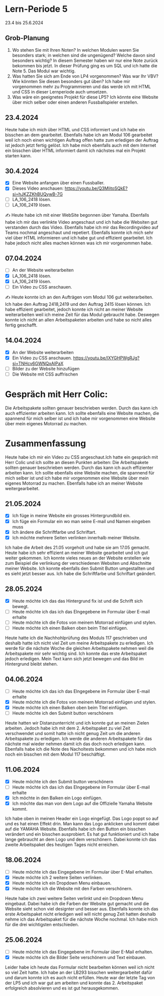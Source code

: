 # Lern-Periode 5

23.4 bis 25.6.2024

## Grob-Planung

1. Wo stehen Sie mit Ihren Noten? In welchen Modulen waren Sie besonders stark; in welchen sind die ungenügend? Welche davon sind besonders wichtig? In diesem Semester haben wir nur eine Note zurück bekommen bis jetzt. In dieser Prüfung ging es um SQL und ich hatte die Note 5. Das Modul war wichtig.
2. Was hatten Sie sich am Ende von LP4 vorgenommen? Was war Ihr VBV? Wie könnten Sie diesen besonders gut üben? Ich habe mir vorgenommen mehr zu Programmieren und das werde ich mit HTML und CSS in dieser Lernperiode auch umsetzen.
3. Was wäre ein geeignetes Projekt für diese LP5? Ich könnte eine Website über mich selber oder einen anderen Fussballspieler erstellen.

## 23.4.2024

Heute habe ich mich über HTML und CSS informiert und ich habe ein bisschen an dem gearbeitet. Ebenfalls habe ich am Modul 106 gearbeitet weil ich noch einen wichtigen Auftrag offen hatte zum erledigen der Auftrag ist jedoch jetzt fertig gelöst. Ich habe mich ebenfalls auch mit dem Internet ein bisschen über HTML informiert damit ich nächstes mal ein Projekt starten kann.

## 30.4.2024

- [X] Eine Website anfangen über einen Fussballer.
- [X] Dieses Video anschauen: https://youtu.be/Q3MIitoSQkE?si=hJKZZKhBUQywB-7G
- [ ] LA_106_2418 lösen.
- [ ] LA_106_2419 lösen.

✍️ Heute habe ich mit einer WebSite begonnen über Yamaha. Ebenfalls habe ich mir das verlinkte Video angeschaut und ich habe die Websiten gut verstanden durch das Video. Ebenfalls habe ich mir das Recordingvideo auf Teams nochmal angeschaut und repetiert. Ebenfalls konnte ich mich sehr viel über HTML informieren und ich habe gut und effizient gearbeitet. Ich habe jedoch nicht alles machen können was ich mir vorgenommen habe. 

## 07.04.2024

- [ ] An der Website weiterarbeiten
- [X] LA_106_2418 lösen.
- [X] LA_106_2419 lösen.
- [ ] Ein Video zu CSS anschauen.

✍️ Heute konnte ich an den Aufträgen vom Modul 106 gut weiterarbeiten. Ich habe den Auftrag 2418,2419 und den Auftrag 2415 lösen können. Ich habe effizient gearbeitet, jedoch konnte ich nicht an meiner Website weiterarbeiten weil ich meine Zeit für das Modul gebraucht habe. Deswegen konnte ich nicht an allen Arbeitspaketen arbeiten und habe so nicht alles fertig geschafft. 

## 14.04.2024

- [X] An der Website weiterarbeiten
- [X] Ein Video zu CSS anschauen. https://youtu.be/lXYGHPWgRJg?si=TNHcv6GWNQxAIPaX
- [ ] Bilder zu der Website hinzufügen
- [ ] Die Website mit CSS auffrischen

# Gespräch mit Herr Colic:
Die Arbeitspakete sollten genauer beschrieben werden. Durch das kann ich auch effizienter arbeiten kann. Ich sollte ebenfalls eine Website machen, die spannend für mich selber ist und ich habe mir vorgenommen eine Website über mein eigenes Motorrad zu machen.

# Zusammenfassung
Heute habe ich mir ein Video zu CSS angeschaut.Ich hatte ein gespräch mit Herr Colic und ich sollte an diesen Punkten arbeiten: Die Arbeitspakete sollten genauer beschrieben werden. Durch das kann ich auch effizienter arbeiten kann. Ich sollte ebenfalls eine Website machen, die spannend für mich selber ist und ich habe mir vorgenommen eine Website über mein eigenes Motorrad zu machen.
Ebenfalls habe ich an meiner Website weitergearbeitet.

## 21.05.2024

- [X] Ich füge in meine Website ein grosses Hintergrundbild ein.
- [X] Ich füge ein Formular ein wo man seine E-mail und Namen eingeben muss
- [X] Ich ändere die Schriftfarbe und Schriftart.
- [X] Ich möchte mehrere Seiten verlinken innerhalb meiner Website.

Ich habe die Arbeit des 21.05 vorgeholt und habe sie am 17.05 gemacht. Heute habe ich sehr effizient an meiner Website gearbeitet und ich gut weiter gekommen. Ich konnte vieles neues an der Website erstellen wie zum Beispiel die verlinkung der verschiedenen Websiten und Abschnitte meiner Website. Ich konnte ebenfalls den Submit Button umgestallten und es sieht jetzt besser aus. Ich habe die Schriftfarbe und Schriftart geändert.

## 28.05.2024

- [X] Heute möchte ich das das Hintergrund fix ist und die Schrift sich bewegt.
- [ ] Heute möchte ich das ich das EIngegebene im Formular über E-mail erhalte
- [ ] Heute möchte ich die Fotos von meinem Motorrad einfügen und stylen.
- [ ] Heute möchte ich einen Balken oben beim Titel einfügen.

Heute hatte ich die Nachhohlprüfung des Moduls 117 geschrieben und deshalb hatte ich nicht viel Zeit um meine Arbeitspakete zu erledigen. Ich werde für die nächste Woche die gleichen Arbeitspakete nehmen weil die Arbeitspakete mir sehr wichtig sind. Ich konnte das erste Arbeitspaket jedoch erledigen. Mein Text kann sich jetzt bewegen und das Bild im Hintergrund bleibt stehen. 

## 04.06.2024

- [ ] Heute möchte ich das ich das EIngegebene im Formular über E-mail erhalte
- [X] Heute möchte ich die Fotos von meinem Motorrad einfügen und stylen.
- [X] Heute möchte ich einen Balken oben beim Titel einfügen.
- [ ] Heute möchte ich den Submit button verschönern

Heute hatten wir Distanzunterricht und ich konnte gut an meinen Zielen arbeiten. Jedoch habe ich mit dem 2. Arbeitspaket zu viel Zeit verschwendet und somit hatte ich nicht genug Zeit um die anderen Arbeitspakete zu erledigen. Ich werde die anderen Arbeitspakete für das nächste mal wieder nehmen damit ich das doch noch erledigen kann. Ebenfalls habe ich die Note des Nacholtests bekommen und ich habe mich noch ein bisschen mit dem Modul 117 beschäftigt.

## 11.06.2024

- [X] Heute möchte ich den Submit button verschönern
- [ ] Heute möchte ich das ich das EIngegebene im Formular über E-mail erhalte
- [X] Ich möchte in den Balken ein Logo einfügen.
- [X] Ich möchte das man von dem Logo auf die Offizielle Yamaha Website kommt.

Ich habe oben in meinen Header ein Logo eingefügt. Das Logo poppt so auf und es hat einen Effekt drin. Man kann das Logo anklicken und kommt dabei auf die YAMAHA Website. Ebenfalls habe ich den Button ein bisschen verändert und ein bisschen ausprobiert. Es hat gut funktioniert und ich habe lange gebraucht an dem Logo und dem verschönern. Dabei konnte ich das zweite Arbeitspaket des heutigen Tages nicht erreichen. 

## 18.06.2024

- [ ] Heute möchte ich das Eingegebene im Formular über E-Mail erhalten.
- [X] Heute möchte ich 2 weitere Seiten verlinken.
- [X] Heute möchte ich ein Dropdown Menu einbauen.
- [X] Heute möchte ich die Website mit den Farben verschönern.

Heute habe ich zwei weitere Seiten verlinkt und ein Dropdown Menu eingebaut. Dabei habe ich die Farben der Website gut gemacht und die Website sieht schon viel designter und besser aus. Ebenfalls konnte ich das erste Arbeitspaket nicht erledigen weil will nicht genug Zeit hatten deshalb nehme ich das Arbeitspaket für die nächste Woche nochmal. Ich habe mich für die drei wichtigsten entschieden. 

## 25.06.2024

- [ ] Heute möchte ich das Eingegebene im Formular über E-Mail erhalten.
- [X] Heute möchte ich die Bilder Seite verschönern und Text einbauen.

Leider habe ich heute das Formular nicht bearbeiten können weil ich nicht so viel Zeit hatte. Ich habe an der LB293 bisschen weitergearbeitet dafür und darum konnte ich es auch nicht erfüllen. Heute war der letzte Tag von der LP5 und ich war gut am arbeiten und konnte das 2. Arbeitspaket erfolgreich absolvieren und es ist gut herausgekommen.
